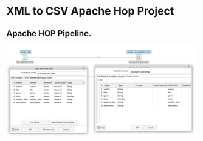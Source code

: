 # XML to CSV Apache Hop Project


## Apache HOP Pipeline.

![Apache HOP Pipeline](pipeline.png "Apache HOP Pipeline")
